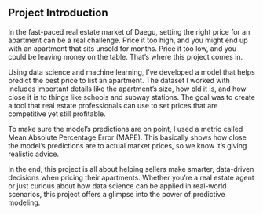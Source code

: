 ## Project Introduction

In the fast-paced real estate market of Daegu, setting the right price for an apartment can be a real challenge. Price it too high, and you might end up with an apartment that sits unsold for months. Price it too low, and you could be leaving money on the table. That’s where this project comes in.

Using data science and machine learning, I’ve developed a model that helps predict the best price to list an apartment. The dataset I worked with includes important details like the apartment’s size, how old it is, and how close it is to things like schools and subway stations. The goal was to create a tool that real estate professionals can use to set prices that are competitive yet still profitable.

To make sure the model’s predictions are on point, I used a metric called Mean Absolute Percentage Error (MAPE). This basically shows how close the model’s predictions are to actual market prices, so we know it’s giving realistic advice.

In the end, this project is all about helping sellers make smarter, data-driven decisions when pricing their apartments. Whether you’re a real estate agent or just curious about how data science can be applied in real-world scenarios, this project offers a glimpse into the power of predictive modeling.
